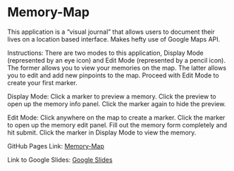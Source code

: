 # Memory-Map

This application is a “visual journal” that allows users to document their lives on a location based interface. Makes hefty use of Google Maps API.

Instructions: There are two modes to this application, Display Mode (represented by an eye icon) and Edit Mode (represented by a pencil icon). The former allows you to view your memories on the map. The latter allows you to edit and add new pinpoints to the map. Proceed with Edit Mode to create your first marker.

Display Mode: Click a marker to preview a memory. Click the preview to open up the memory info panel. Click the marker again to hide the preview.

Edit Mode: Click anywhere on the map to create a marker. Click the marker to open up the memory edit panel. Fill out the memory form completely and hit submit. Click the marker in Display Mode to view the memory.

GitHub Pages Link: [Memory-Map](https://memory-map.github.io/Main/)

Link to Google Slides: [Google Slides](https://docs.google.com/presentation/d/1B2i_RZkZwiOaBuKQS-gurIIk8xswqZCLEqwdR7bBtGo/edit#slide=id.p)